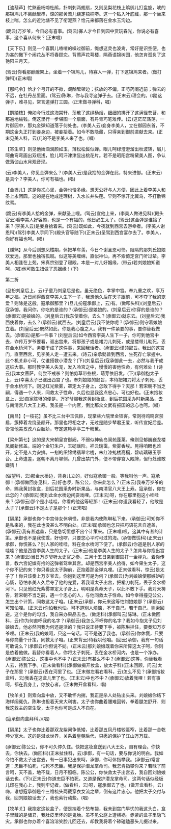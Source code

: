 <!-- { "loadSidebar": true } -->
【油葫芦】忙煞垂杨啼杜鹃，扑剌刺两翅扇，又则见梨花枝上鸲鹆儿打盘旋，唬的那锦鸠儿不离酴醿串，惊的那黄莺儿绕定梧桐啭。这一个钻入叶底藏，那一个坐来枝上喘。怎么的近池塘不见了衔泥燕？恰元来都落在金水玉沟边。

(跪云)万岁爷，今日必有喜事。(驾云)寡人才今日到园中赏玩春光，你说必有喜事，这个喜从何来？(正末唱)

【天下乐】则见一个喜鹊儿喳喳的噪过御前，俺想这灵也波禽，常好是识空便，也为甚的撇下个闹花丛不将春顾恋。背莺声花萼楼，隔燕语锦树园，他怎肯孤负了这艳阳三月天。

(驾云)你看那酴醿架上，坐着一个锦鸠儿，待寡人一弹，打下这锦鸠来者。(做打弹科)(正末唱)

【那吒令】恰才个弓开的不掀，觑酴醿架边；弦放的不偏，正芍药阑近前；弹去的不远，在牡丹丛里面。(驾云)陈琳，你与我寻这弹子去。(正末云)理会的。(唱)这弹子，难寻见，常言道弹打三圆。(正末做寻弹科，唱)

【鹊踏枝】俺如今行过这海棠轩，荡散了这绿杨烟，细细的拂开了这满径苍苔，和那遍地榆钱。俺这里行一步堪图一个扇面，有丹青巧笔难传。(云)这茫茫荡荡，一片御园中，那丸金弹知道落于何处也。(李美人云)妾身李美人，立在御园东首，不期这金丸正打到妾身边，被妾拾着。如今不敢隐藏，只得亲到御前进献去来。(正末见美人科，云)兀的不是李美人来了也。(唱)

【寄生草】则见他娇滴滴颜如玉，薄松松鬓似蝉。眼儿呵绿澄澄溜出秋波转，眉儿呵曲弯弯画出双蛾浅，脸儿呵汗津津显出桃花片。若不是昭阳宫粉黛美人图，争认做落伽山水月观音现。

(云)李美人，你见金弹来么？(李美人云)是我拾的金弹在此，特来进御。(正末云)是真个？李美人，你可有福也。(唱)

【金盏儿】这是你忒心坚，金弹也恰多缘。想天公好与人方便，因此上着李美人和圣上永团圆。这的是在地成连理树，入水长并头莲。早则不惊开比翼鸟，不打散锦纹鸳。

(跪云)有李美人拾的金弹，来献圣上哩。(驾云)宣他上来，(李美人做进见科)(殿头官云)看李美人好容颜，也是一个有福的，他日必生太子。(驾云)这金弹是谁拾了来？(李美人云)是妾身拾着来。(驾云)既如此，今夜就到西宫去游幸者。(李美人谢恩科)(驾引李美人手同下)(殿头官等随下)(正末云)圣驾到西宫宴尔去了。李美人，你好有福也呵。(唱)

【赚煞】从今后则想凤楼期，休把羊车羡，今日个谢圣恩可怜。阻隔的那刘氏娘娘欢爱远，那里也独宿孤眠。似这等美缠绵，直似神仙，再不索倚定宫门听过辇。李美人相逢在上苑，宋真宗别登了寝殿。本是一对儿好姻缘，(带云)若刘娘娘知道呵，(唱)他可敢生扭做了恶姻缘！(下)

第二折

(旦扮刘皇后上，云)子童乃刘皇后是也。虽无绝色，幸掌中宫。奉九重之欢，享万年之福。近日闻得西宫李美人生下一子，我想他久后在天子跟前，可不夺了我的宠爱？则除是这般。寇承御那里？(旦儿扮寇承御上，云)有。(做叩头科)(刘皇后云)寇承御，我问你，你吃的是谁的？(承御云)是娘娘的。(刘皇后云)你穿的是谁的？(承御云)是娘娘的。(刘皇后云)我东使着你，去么？(承御云)就东去。(刘皇后云)我西使着你，去么？(承御云)就西去。(刘皇后云)我不使你呢？(承御云)则守着娘娘立着。(刘皇后云)既然如此，你是我心腹之人。我有一件紧要的事，要你替我做去。(承御云)是那一件事？(刘皇后云)如今西宫李美人生下一子，你可到他宫中去，诈传万岁爷要看，诓出宫来，将那孩子或是裙刀儿刺死，或是搂带儿勒死，丢在金水桥河下。务要干成了这件事，来回我话者。(承御云)谨领懿旨。我出的这宫门，直至西宫，见李美人走一遭去来。(诗云)亲承懿旨到西宫，生死存亡掌握中。此个机关非小可，仗谁搭救小潜龙？(下)(刘皇后云)寇承御此一去，必然与我干成这桩大事。那时教李美人失宠，发入冷宫之中，慢慢的害他性命，有何难处！(诗云)我本女菩萨，何尝不戒杀？则怕剪草带些根，萌芽依旧发。(下)(承御抱太子上，云)幸喜太子已诓出西宫了也。奉刘娘娘的懿旨，本待把裙刀将太子刺死，丢于金水桥河下。则见红光紫雾，罩定太子身上，怎敢下得手？天那！若宋朝不当乏嗣，得遇一个人来，同救太子性命，久后也显我这点忠心，可也好也。(正末抱妆盒上，云)自家陈琳的便是。万岁爷赐我这黄封妆盒，到后花园采办时新果品，去与南清宫八大王上寿。我虽是一个内官，倒比那众文武有报国的忠心也呵。(唱)

【南吕】【一枝花】虽不比三台中玉佩臣，现掌些六院里金钗客。常则待鸡鸣宫禁启，簇捧着龙绕圣颜开。那里也将相之才，无过是随步辇君王爱，听传宣妃后差。管领他美孜孜八百胭娇，守定这艳亭亭三千粉黛。

【梁州第七】这的是大宋朝皇宫御阙，不弱似神仙岛阆苑蓬莱。俺则见郁巍巍龙楼凤阁新修盖。端的个金钉朱户，玉砌瑶阶。祥云瑞霭，紫雾香埃。晃得咱眼也难开，定不是人力安排。一刬的织锦绣翡翠帘栊，朱红漆虬楼高槅，碧琉璃碾玉亭台。上命遣差，逐朝不离丹墀侧。几曾出禁门外，便不带穿宫入殿牌，但行处谁敢嫌猜！

(做望科，云)那金水桥边，背身儿立的，好似寇承御一般。等我叫他一声。寇承御！(承御做回身见科，云)好也啰，陈公公，你来此怎么？(正末云)我奉万岁爷的命，赐我黄封妆盒，到后花园采办时新果品，与南清官八大王上寿。寇承御，你在此怎的？(承御云)我到此金水桥边闲耍戏哩。(正末云)呀，你在那里抱这小哇哇来？(承御云)那个是小哇哇，你看的他这等轻那！(正末云)你道我看轻了，他敢是太子？(承御云)不是太子是那个！(正末唱)

【隔尾】承御也你个中宫侍女休嗔怪，非是我内使陈琳私下来。(承御云)可知你不是私来的，我在此也没甚么不明白处。(正末唱)承御也怎只把巧语花言自遮盖，(承御云)我有甚遮盖，只是急切里想不出个计策来。(正末唱)哎，这其中有甚的计策。承御也不是我使乖，好也啰，只要您心平时可过的海。(承御做慌科)(正末云)承御，你慌甚么？别人家的哇哇，料在金水桥河下便了。(承御云)你道是别人家的哇哇？他是西宫李美人生的太子。(正末云)他是李美人生的太子？怎肯与你抱出宫来？(承御云)当日万岁爷听太史官之奏，三月十五日亲到御园打一金弹丸，着你传旨，教六宫妃嫔有拾的这弹者驾幸其宫。却是西宫李美人拾得，如今果生太子。这个你不记的来？你只看这太子胸前，正抱着那金弹丸哩。(正末做看科，惊云)是太子了！你只该奏上万岁爷去，你抱到这里可是为何？(承御云)为刘娘娘使那嫉妒的心肠，恐怕李美人久后夺了他的宠爱，着我诓太子出宫，把裙刀刺死，丢于金水桥河下。只见他红光紫雾罩定太子身上，明明是真命天子，以此不敢下手。我对天祷告，若宋朝不当乏嗣，遇一个忠心的人，与他同救太子性命。如今幸得撞见公公，怎生出个计策，同救这太子咱。(正末云)承御，你元来这等怕刘娘娘那？(承御云)可知怕哩。(正末云)你怕我也怕。可不道别人烦恼，不干自己。若干自己，则索回避。这个是你的勾当，我自采办果品去也。(做走科)(承御叫云)陈琳。(正末做回科，云)你为何直呼我的名字？(承御云)我怎么不呼你的名字？我如今抱太子见刘娘娘去，他必然问我为何还是活的？我只说正待要下手，被陈琳拦住，要奏知万岁爷哩。(正末云)我的娘呵，只这一句话，可不是送了我也。(承御云)你休慌，只要与你商量个计策，同救太子咱。(正末背云)待我哄他咱。(回云)承御，我有一句话可敢说么？(承御云)你但说不妨。(正末云)那刘娘娘既着你来所算这太子呵，你则是依着他做。我替你看着人，你将太子刺死，丢在金水桥河内，也是一个净办。(承御云)陈公公，这事中也不中？(正末云)有甚么不中？(承御云)这等，你替我看人去，待我下手。(正末做看科)(承御做揭开妆盒，放太子科)(正末回顾，问云)太子在那里？(承御云)丢在河里了也。(正末做左看右看科，云)怎么不见？(承御指妆盒科，云)我丢在这盒儿里了也。(正末云)中也不中？(承御云)放着我哩！若有事呵，都在我身上，你放心者。(正末做开盒看科，唱)

【牧羊关】则索向盒中放，又不敢怀内揣，我正是杀人处钻出头来。刘娘娘你结下海样阔冤仇，陈琳也担着天来大利害。太子也你曲着腰难回转，拳着腿怎舒开．则我这救主的空生受，太子也你可是成人不自在。

(寇承御向盒拜科，)(唱)

【隔尾】太子也你比着那双龙紫阙争低矮，比着那五凤丹楼较匾窄，比着那一合乾坤少宽大。这的是潜龙世界，关系着皇朝后代，只愿的保护了江山万万载。

(承御云)陈公公，你不可久停久住。快把这妆盒送到八大王处，自有理会。你快去，你快去。(做回科)(正末扯住科，云)承御，有一句话，要与你说的明白。我如今怕不救太子出宫去，有一日事犯出来呵，承御，你可休指攀我。(承御云)常言道：忠臣不怕死，怕死不忠臣。我是保护潜龙掌命司。我怎肯指攀你来？若昧了前言呵，天不盖，地不载，日月不照临。陈公公，你快救太子出宫去，我自回刘娘娘话去也。(下)(正末云)你道忠巨不怕死，又道是保护潜龙掌命司。这两句话似经板儿印在我心上，我则牢记者。(做看科，云)呀，寇承御去了也。(做开盒看科，云)嗨，谁想寇承御是个三绺梳头两截穿衣女流之辈，倒有这片忠心。他把太子交付与我，回刘娘娘话去了，我也索行动些。(唱)

【牧羊关】我抱定这妆盒子，便是揣着个愁布袋，我未到宫门早忧的我这头白。盒子里藏的是储君，我肚皮里怀的是鬼胎。虽不见公庭上遭横祸。赤紧的盒子里隐飞灾。承御也你办着个喜溶溶笑脸儿回还去，却教我将着个碜磕磕恶头儿掇过来。

